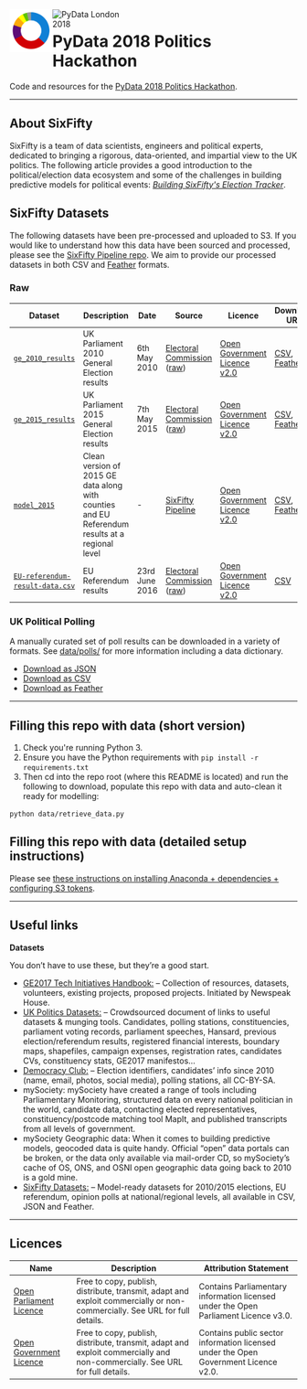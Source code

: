 <div>
    <img src="docs/logo.png" alt="SixFifty" width="75px" style="float: left;" />
    <img src="https://pydata.org/london2018/static/images/logo.288981a8dfa8.png" alt="PyData London 2018" width="150px"  style="float: left;">
</div>

# PyData 2018 Politics Hackathon
Code and resources for the [PyData 2018 Politics Hackathon](https://pydata.org/london2018/schedule/presentation/53/).

- - -

## About SixFifty

SixFifty is a team of data scientists, engineers and political experts, dedicated to bringing a rigorous, data-oriented, and impartial view to the UK politics. The following article provides a good introduction to the political/election data ecosystem and some of the challenges in building predictive models for political events: _[Building SixFifty's Election Tracker](https://sixfifty.org.uk/2017/05/21/building-sixfiftys-election-tracker/)_.

## SixFifty Datasets

The following datasets have been pre-processed and uploaded to S3. If you would like to understand how this data have been sourced and processed, please see the [SixFifty Pipeline repo](https://github.com/six50/pipeline). We aim to provide our processed datasets in both CSV and [Feather](https://blog.rstudio.org/2016/03/29/feather/) formats.

### Raw
| Dataset | Description | Date | Source | Licence | Download URL | Repo Path |
| -- | -- | -- | -- | -- | -- | -- |
| [`ge_2010_results`](https://github.com/six50/hackathon/tree/master/data/general_election/electoral_commission/results/README.md) | UK Parliament 2010 General Election results | 6th May 2010 | [Electoral Commission](http://www.electoralcommission.org.uk/our-work/our-research/electoral-data) ([raw](http://www.electoralcommission.org.uk/__data/assets/excel_doc/0003/105726/GE2010-results-flatfile-website.xls)) | [Open Government Licence v2.0](http://www.nationalarchives.gov.uk/doc/open-government-licence/version/2/) | [CSV](https://s3-eu-west-1.amazonaws.com/sixfifty/ge_2010_results.csv), [Feather](https://s3-eu-west-1.amazonaws.com/sixfifty/ge_2010_results.feather) | [data/general_election/electoral_commission/results/](https://github.com/six50/hackathon/tree/master/data/general_election/electoral_commission/results/README.md) |
| [`ge_2015_results`](https://github.com/six50/hackathon/tree/master/data/general_election/electoral_commission/results/README.md) | UK Parliament 2015 General Election results | 7th May 2015 | [Electoral Commission](http://www.electoralcommission.org.uk/our-work/our-research/electoral-data) ([raw](http://www.electoralcommission.org.uk/__data/assets/file/0004/191650/2015-UK-general-election-data-results-WEB.zip)) | [Open Government Licence v2.0](http://www.nationalarchives.gov.uk/doc/open-government-licence/version/2/) | [CSV](https://s3-eu-west-1.amazonaws.com/sixfifty/ge_2015_results.csv), [Feather](https://s3-eu-west-1.amazonaws.com/sixfifty/ge_2015_results.feather) | [data/general_election/electoral_commission/results/](https://github.com/six50/hackathon/tree/master/data/general_election/electoral_commission/results/README.md) |
| [`model_2015`](https://github.com/six50/hackathon/tree/master/data/model/) | Clean version of 2015 GE data along with counties and EU Referendum results at a regional level | - | [SixFifty Pipeline](https://github.com/six50/pipeline/blob/master/data/model/scripts/process.py) | [Open Government Licence v2.0](http://www.nationalarchives.gov.uk/doc/open-government-licence/version/2/) | [CSV](https://s3-eu-west-1.amazonaws.com/sixfifty/model_2015.csv), [Feather](https://s3-eu-west-1.amazonaws.com/sixfifty/model_2015.feather) | [data/model/model_2015.csv](https://github.com/six50/hackathon/tree/master/data/model/model_2015.csv) |
| [`EU-referendum-result-data.csv`](https://s3-eu-west-1.amazonaws.com/sixfifty/EU-referendum-result-data.csv) | EU Referendum results | 23rd June 2016 | [Electoral Commission](http://www.electoralcommission.org.uk/find-information-by-subject/elections-and-referendums/upcoming-elections-and-referendums/eu-referendum/electorate-and-count-information) ([raw](http://www.electoralcommission.org.uk/__data/assets/file/0014/212135/EU-referendum-result-data.csv)) | [Open Government Licence v2.0](http://www.nationalarchives.gov.uk/doc/open-government-licence/version/2/) | [CSV](https://s3-eu-west-1.amazonaws.com/sixfifty/EU-referendum-result-data.csv) | [data/eu_referendum/electoral_commission/results/](https://github.com/six50/hackathon/tree/master/data/eu_referendum/electoral_commission/results/README.md) |



### UK Political Polling
A manually curated set of poll results can be downloaded in a variety of formats. See [data/polls/](https://github.com/six50/hackathon/tree/master/data/polls/) for more information including a data dictionary.
- [Download as JSON](https://s3-eu-west-1.amazonaws.com/sixfifty/polls.json)
- [Download as CSV](https://s3-eu-west-1.amazonaws.com/sixfifty/polls.csv)
- [Download as Feather](https://s3-eu-west-1.amazonaws.com/sixfifty/polls.feather)


---

## Filling this repo with data (short version)
1. Check you're running Python 3.
2. Ensure you have the Python requirements with `pip install -r requirements.txt`
3. Then cd into the repo root (where this README is located) and run the following to download, populate this repo with data and auto-clean it ready for modelling:
```
python data/retrieve_data.py
```

## Filling this repo with data (detailed setup instructions)
Please see [these instructions on installing Anaconda + dependencies + configuring S3 tokens](docs/setup.md).

---

## Useful links

**Datasets**

You don’t have to use these, but they’re a good start.

- [GE2017 Tech Initiatives Handbook:](http://bit.ly/GE2017TechHandbook) – Collection of resources, datasets, volunteers, existing projects, proposed projects. Initiated by Newspeak House.
- [UK Politics Datasets:](http://bit.ly/UKPoliticsDatasets) – Crowdsourced document of links to useful datasets & munging tools. Candidates, polling stations, constituencies, parliament voting records, parliament speeches, Hansard, previous election/referendum results, registered financial interests, boundary maps, shapefiles, campaign expenses, registration rates, candidates CVs, constituency stats, GE2017 manifestos…
- [Democracy Club:](https://democracyclub.org.uk/data/) – Election identifiers, candidates’ info since 2010 (name, email, photos, social media), polling stations, all CC-BY-SA.
- mySociety: mySociety have created a range of tools including Parliamentary Monitoring, structured data on every national politician in the world, candidate data, contacting elected representatives, constituency/postcode matching tool MapIt, and published transcripts from all levels of government.
- mySociety Geographic data: When it comes to building predictive models, geocoded data is quite handy. Official “open” data portals can be broken, or the data only available via mail-order CD, so mySociety’s cache of OS, ONS, and OSNI open geographic data going back to 2010 is a gold mine.
- [SixFifty Datasets:](https://github.com/six50/pipeline) – Model-ready datasets for 2010/2015 elections, EU referendum, opinion polls at national/regional levels, all available in CSV, JSON and Feather.


---

## Licences
| Name | Description | Attribution Statement |
| -- | -- | -- |
| [Open Parliament Licence](http://www.parliament.uk/site-information/copyright/open-parliament-licence/) | Free to copy, publish, distribute, transmit, adapt and exploit commercially or non-commercially. See URL for full details. | Contains Parliamentary information licensed under the Open Parliament Licence v3.0. |
| [Open Government Licence](http://www.nationalarchives.gov.uk/doc/open-government-licence/version/2/) | Free to copy, publish, distribute, transmit, adapt and exploit commercially and non-commercially. See URL for full details. | Contains public sector information licensed under the Open Government Licence v2.0. |
